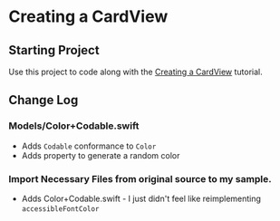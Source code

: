 # Creating a CardView
## Starting Project

Use this project to code along with the [Creating a CardView](https://developer.apple.com/tutorials/app-dev-training/creating-a-cardview) tutorial.

## Change Log
### Models/Color+Codable.swift
* Adds `Codable` conformance to `Color`
* Adds property to generate a random color

### Import Necessary Files from original source to my sample.
* Adds Color+Codable.swift - I just didn't feel like reimplementing `accessibleFontColor`
